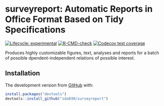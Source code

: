 
<!-- README.md is generated from README.Rmd. Please edit that file -->

# surveyreport: Automatic Reports in Office Format Based on Tidy Specifications

<!-- badges: start -->

[![Lifecycle:
experimental](https://img.shields.io/badge/lifecycle-experimental-orange.svg)](https://lifecycle.r-lib.org/articles/stages.html#experimental)
[![R-CMD-check](https://github.com/sda030/surveyreport/actions/workflows/R-CMD-check.yaml/badge.svg)](https://github.com/sda030/surveyreport/actions/workflows/R-CMD-check.yaml)
[![Codecov test
coverage](https://codecov.io/gh/sda030/surveyreport/branch/main/graph/badge.svg)](https://app.codecov.io/gh/sda030/surveyreport?branch=main)
<!-- badges: end -->

Produces highly customizable figures, text, analyses and reports for a
batch of possible dpendent-independent relations of possible interest.

## Installation

The development version from [GitHub](https://github.com/) with:

``` r
install.packages("devtools")
devtools::install_github("sda030/surveyreport")
```

